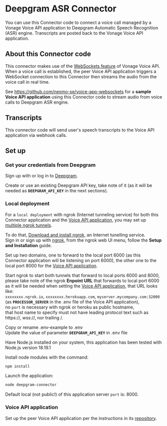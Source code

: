 # Deepgram ASR Connector

You can use this Connector code to connect a voice call managed by a Vonage Voice API application to Deepgram Automatic Speech Recognition (ASR) engine. Transcripts are posted back to the Vonage Voice API application.

## About this Connector code

This connector makes use of the [WebSockets feature](https://developer.vonage.com/en/voice/voice-api/concepts/websockets) of Vonage Voice API.</br>
When a voice call is established, the peer Voice API application triggers a WebSocket connection to this Connector then streams the audio from the voice call in real time. 

See https://github.com/nexmo-se/voice-app-websockets for a **sample Voice API application** using this Connector code to stream audio from voice calls to Deepgram ASR engine.

## Transcripts

This connector code will send user's speech transcripts to the Voice API application via webhook calls.

## Set up

### Get your credentials from Deepgram

Sign up with or log in to [Deepgram](https://deepgram.com/).</br>

Create or use an existing Deepgram API key,
take note of it (as it will be needed as **`DEEPGRAM_API_KEY`** in the next sections).</br>

### Local deployment

For a `local deployment` with ngrok (Internet tunneling service) for both this Connector application and the [Voice API application](https://github.com/nexmo-se/voice-app-websockets), you may set up [multiple ngrok tunnels](https://ngrok.com/docs#multiple-tunnels).

To do that, [Download and install ngrok](https://ngrok.com/download), an Internet tunelling service.</br>
Sign in or sign up with [ngrok](https://ngrok.com/), from the ngrok web UI menu, follow the **Setup and Installation** guide.

Set up two domains, one to forward to the local port 6000 (as this Connector application will be listening on port 6000), the other one to the local port 8000 for the [Voice API application](https://github.com/nexmo-se/voice-app-websockets).

Start ngrok to start both tunnels that forward to local ports 6000 and 8000,</br>
please take note of the ngrok **Enpoint URL** that forwards to local port 6000 as it will be needed when setting the [Voice API application](https://github.com/nexmo-se/voice-app-websockets),
that URL looks like:</br>
`xxxxxxxx.ngrok.io`, `xxxxxxxx.herokuapp.com`, `myserver.mycompany.com:32000`  (as **`PROCESSOR_SERVER`** in the .env file of the Voice API application),</br>
no `port` is necessary with ngrok or heroku as public hostname,</br>
that host name to specify must not have leading protocol text such as https://, wss://, nor trailing /.

Copy or rename .env-example to .env<br>
Update the value of parameter **`DEEPGRAM_API_KEY`** in .env file<br>

Have Node.js installed on your system, this application has been tested with Node.js version 18.19.1<br>

Install node modules with the command:<br>
 ```bash
npm install
```

Launch the application:<br>
```bash
node deepgram-connector
```

Default local (not public!) of this application server `port` is: 8000.

### Voice API application

Set up the peer Voice API application per the instructions in its [repository](https://github.com/nexmo-se/voice-app-websockets).








